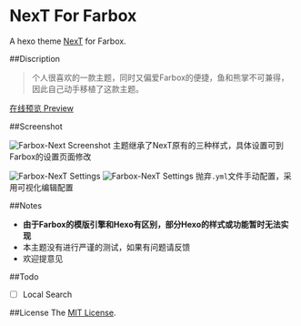 # NexT For Farbox

A hexo theme [NexT](https://github.com/iissnan/hexo-theme-next) for Farbox.

##Discription

> 个人很喜欢的一款主题，同时又偏爱Farbox的便捷，鱼和熊掌不可兼得，因此自己动手移植了这款主题。

[在线预览 Preview](http://www.sunnyyoung.net)

##Screenshot

![Farbox-Next Screenshot](http://i.imgur.com/ECZvA3o.png)
主题继承了NexT原有的三种样式，具体设置可到Farbox的设置页面修改

![Farbox-NexT Settings](http://i.imgur.com/UUohzcm.png)
![Farbox-NexT Settings](http://i.imgur.com/dxjW0nl.png)
抛弃`.yml`文件手动配置，采用可视化编辑配置

##Notes

- **由于Farbox的模版引擎和Hexo有区别，部分Hexo的样式或功能暂时无法实现**
- 本主题没有进行严谨的测试，如果有问题请反馈
- 欢迎提意见

##Todo

- [ ] Local Search

##License
The [MIT License](LICENSE).